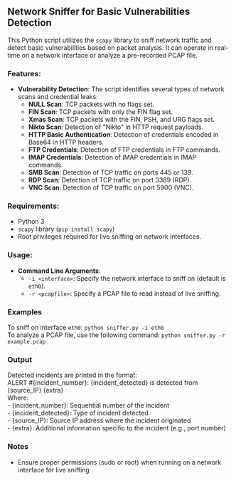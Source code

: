 ## Network Sniffer for Basic Vulnerabilities Detection

This Python script utilizes the `scapy` library to sniff network traffic and detect basic vulnerabilities based on packet analysis. It can operate in real-time on a network interface or analyze a pre-recorded PCAP file.

### Features:
- **Vulnerability Detection**: The script identifies several types of network scans and credential leaks:
  - **NULL Scan**: TCP packets with no flags set.
  - **FIN Scan**: TCP packets with only the FIN flag set.
  - **Xmas Scan**: TCP packets with the FIN, PSH, and URG flags set.
  - **Nikto Scan**: Detection of "Nikto" in HTTP request payloads.
  - **HTTP Basic Authentication**: Detection of credentials encoded in Base64 in HTTP headers.
  - **FTP Credentials**: Detection of FTP credentials in FTP commands.
  - **IMAP Credentials**: Detection of IMAP credentials in IMAP commands.
  - **SMB Scan**: Detection of TCP traffic on ports 445 or 139.
  - **RDP Scan**: Detection of TCP traffic on port 3389 (RDP).
  - **VNC Scan**: Detection of TCP traffic on port 5900 (VNC).

### Requirements:
- Python 3
- `scapy` library (`pip install scapy`)
- Root privileges required for live sniffing on network interfaces.

### Usage:
- **Command Line Arguments**:
  - `-i <interface>`: Specify the network interface to sniff on (default is `eth0`).
  - `-r <pcapfile>`: Specify a PCAP file to read instead of live sniffing.

### Examples
To sniff on interface `eth0`: `python sniffer.py -i eth0` <br>
To analyze a PCAP file, use the following command: `python sniffer.py -r example.pcap`

### Output
Detected incidents are printed in the format:<br>
  ALERT #{incident_number}: {incident_detected} is detected from {source_IP} {extra}
 <br> Where: <br>
    - {incident_number}: Sequential number of the incident<br>
    - {incident_detected}: Type of incident detected<br>
    - {source_IP}: Source IP address where the incident originated<br>
    - {extra}: Additional information specific to the incident (e.g., port number)

### Notes
- Ensure proper permissions (sudo or root) when running on a network interface for live sniffing
